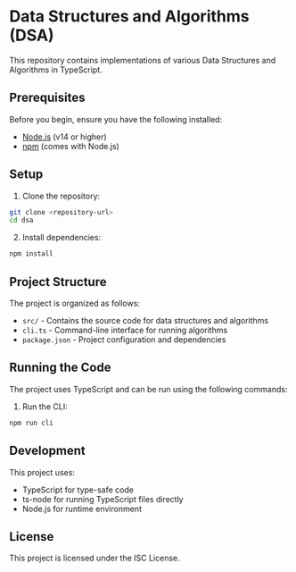 # Data Structures and Algorithms (DSA)

This repository contains implementations of various Data Structures and Algorithms in TypeScript.

## Prerequisites

Before you begin, ensure you have the following installed:
- [Node.js](https://nodejs.org/) (v14 or higher)
- [npm](https://www.npmjs.com/) (comes with Node.js)

## Setup

1. Clone the repository:
```bash
git clone <repository-url>
cd dsa
```

2. Install dependencies:
```bash
npm install
```

## Project Structure

The project is organized as follows:
- `src/` - Contains the source code for data structures and algorithms
- `cli.ts` - Command-line interface for running algorithms
- `package.json` - Project configuration and dependencies

## Running the Code

The project uses TypeScript and can be run using the following commands:

1. Run the CLI:
```bash
npm run cli
```

## Development

This project uses:
- TypeScript for type-safe code
- ts-node for running TypeScript files directly
- Node.js for runtime environment

## License

This project is licensed under the ISC License. 